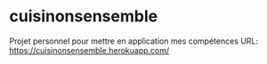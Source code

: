 # cuisinonsensemble
Projet personnel pour mettre en application mes compétences
URL: https://cuisinonsensemble.herokuapp.com/